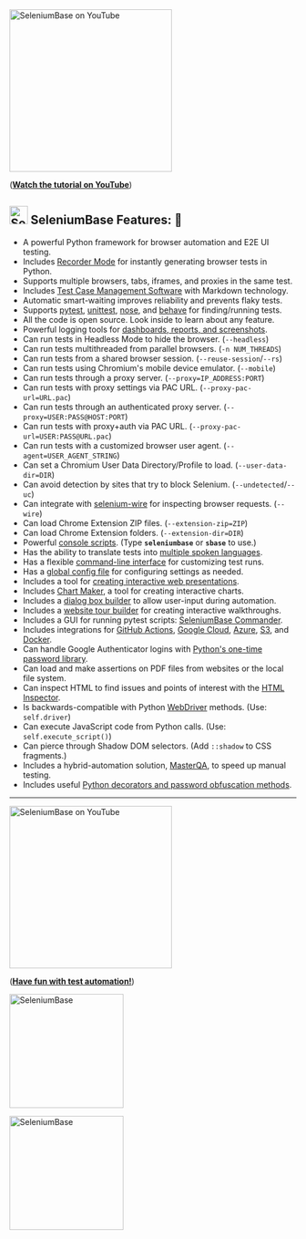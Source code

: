 <!-- SeleniumBase Docs -->

<!-- YouTube View --><a href="https://www.youtube.com/watch?v=Sjzq9kU5kOw"><img src="http://img.youtube.com/vi/Sjzq9kU5kOw/0.jpg" title="SeleniumBase on YouTube" width="285" /></a>
<!-- GitHub Only --><p>(<b><a href="https://www.youtube.com/watch?v=Sjzq9kU5kOw">Watch the tutorial on YouTube</a></b>)</p>

<a id="feature_list"></a>

## [<img src="https://seleniumbase.github.io/img/logo6.png" title="SeleniumBase" width="32">](https://github.com/seleniumbase/SeleniumBase/) SeleniumBase Features: 🏰

* A powerful Python framework for browser automation and E2E UI testing.
* Includes [Recorder Mode](https://github.com/seleniumbase/SeleniumBase/blob/master/help_docs/recorder_mode.md) for instantly generating browser tests in Python.
* Supports multiple browsers, tabs, iframes, and proxies in the same test.
* Includes [Test Case Management Software](https://github.com/seleniumbase/SeleniumBase/blob/master/help_docs/case_plans.md) with Markdown technology.
* Automatic smart-waiting improves reliability and prevents flaky tests.
* Supports [pytest](https://docs.pytest.org/en/latest/), [unittest](https://docs.python.org/3/library/unittest.html), [nose](http://nose.readthedocs.io/en/latest/), and [behave](https://behave.readthedocs.io/en/stable/index.html) for finding/running tests.
* All the code is open source. Look inside to learn about any feature.
* Powerful logging tools for [dashboards, reports, and screenshots](https://github.com/seleniumbase/SeleniumBase/blob/master/examples/example_logs/ReadMe.md).
* Can run tests in Headless Mode to hide the browser. (``--headless``)
* Can run tests multithreaded from parallel browsers. (``-n NUM_THREADS``)
* Can run tests from a shared browser session. (``--reuse-session``/``--rs``)
* Can run tests using Chromium's mobile device emulator. (``--mobile``)
* Can run tests through a proxy server. (``--proxy=IP_ADDRESS:PORT``)
* Can run tests with proxy settings via PAC URL. (``--proxy-pac-url=URL.pac``)
* Can run tests through an authenticated proxy server. (``--proxy=USER:PASS@HOST:PORT``)
* Can run tests with proxy+auth via PAC URL. (``--proxy-pac-url=USER:PASS@URL.pac``)
* Can run tests with a customized browser user agent. (``--agent=USER_AGENT_STRING``)
* Can set a Chromium User Data Directory/Profile to load. (``--user-data-dir=DIR``)
* Can avoid detection by sites that try to block Selenium. (``--undetected``/``--uc``)
* Can integrate with [selenium-wire](https://github.com/wkeeling/selenium-wire) for inspecting browser requests. (``--wire``)
* Can load Chrome Extension ZIP files. (``--extension-zip=ZIP``)
* Can load Chrome Extension folders. (``--extension-dir=DIR``)
* Powerful [console scripts](https://github.com/seleniumbase/SeleniumBase/blob/master/seleniumbase/console_scripts/ReadMe.md). (Type **``seleniumbase``** or **``sbase``** to use.)
* Has the ability to translate tests into [multiple spoken languages](https://github.com/seleniumbase/SeleniumBase/tree/master/examples/translations).
* Has a flexible [command-line interface](https://github.com/seleniumbase/SeleniumBase/blob/master/help_docs/customizing_test_runs.md) for customizing test runs.
* Has a [global config file](https://github.com/seleniumbase/SeleniumBase/blob/master/seleniumbase/config/settings.py) for configuring settings as needed.
* Includes a tool for [creating interactive web presentations](https://github.com/seleniumbase/SeleniumBase/blob/master/examples/presenter/ReadMe.md).
* Includes [Chart Maker](https://github.com/seleniumbase/SeleniumBase/blob/master/examples/chart_maker/ReadMe.md), a tool for creating interactive charts.
* Includes a [dialog box builder](https://github.com/seleniumbase/SeleniumBase/blob/master/examples/dialog_boxes/ReadMe.md) to allow user-input during automation.
* Includes a [website tour builder](https://github.com/seleniumbase/SeleniumBase/blob/master/examples/tour_examples/ReadMe.md) for creating interactive walkthroughs.
* Includes a GUI for running pytest scripts: [SeleniumBase Commander](https://github.com/seleniumbase/SeleniumBase/blob/master/help_docs/commander.md).
* Includes integrations for [GitHub Actions](https://seleniumbase.io/integrations/github/workflows/ReadMe/), [Google Cloud](https://github.com/seleniumbase/SeleniumBase/tree/master/integrations/google_cloud/ReadMe.md), [Azure](https://github.com/seleniumbase/SeleniumBase/blob/master/integrations/azure/jenkins/ReadMe.md), [S3](https://github.com/seleniumbase/SeleniumBase/blob/master/seleniumbase/plugins/s3_logging_plugin.py), and [Docker](https://github.com/seleniumbase/SeleniumBase/blob/master/integrations/docker/ReadMe.md).
* Can handle Google Authenticator logins with [Python's one-time password library](https://pyotp.readthedocs.io/en/latest/).
* Can load and make assertions on PDF files from websites or the local file system.
* Can inspect HTML to find issues and points of interest with the [HTML Inspector](https://github.com/seleniumbase/SeleniumBase/blob/master/help_docs/html_inspector.md).
* Is backwards-compatible with Python [WebDriver](https://www.selenium.dev/projects/) methods. (Use: ``self.driver``)
* Can execute JavaScript code from Python calls. (Use: ``self.execute_script()``)
* Can pierce through Shadow DOM selectors. (Add ``::shadow`` to CSS fragments.)
* Includes a hybrid-automation solution, [MasterQA](https://github.com/seleniumbase/SeleniumBase/blob/master/seleniumbase/masterqa/ReadMe.md), to speed up manual testing.
* Includes useful [Python decorators and password obfuscation methods](https://github.com/seleniumbase/SeleniumBase/blob/master/seleniumbase/common/ReadMe.md).

--------

<!-- YouTube View --><a href="https://www.youtube.com/watch?v=yEQeAU_mrg0"><img src="http://img.youtube.com/vi/yEQeAU_mrg0/0.jpg" title="SeleniumBase on YouTube" width="285" /></a>
<!-- GitHub Only --><p>(<b><a href="https://www.youtube.com/watch?v=yEQeAU_mrg0">Have fun with test automation!</a></b>)</p>

<p align="left"><a href="https://github.com/seleniumbase/SeleniumBase/"><img src="https://seleniumbase.github.io/cdn/img/sb_logo_10.png" alt="SeleniumBase" title="SeleniumBase" width="200"></a></p>

[<img src="https://seleniumbase.github.io/cdn/img/super_logo_sb.png" title="SeleniumBase" width="200">](https://seleniumbase.io/)
